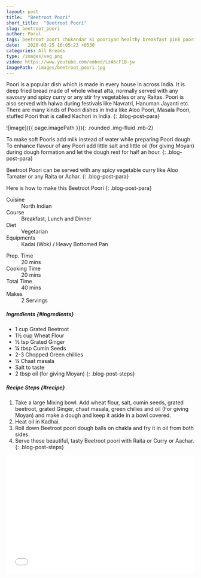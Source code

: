 ```yaml
---
layout: post
title:  "Beetroot Poori"
short_title:  "Beetroot Poori"
slug: beetroot_poori
author: Parul
tags: beetroot poori chukandar ki pooriyan healthy breakfast pink poori deer fried breadmade of atta called Poori Grated Beetroot  beetroot recipies breakfast lunch dinner kids tiffin kid lunchbox foodyindianmom
date:   2020-03-25 16:05:23 +0530
categories: All Breads
type: /images/veg.png
video: https://www.youtube.com/embed/LzA6cF1B-jw
imagePath: /images/beetroot_poori.jpg
---
```


Poori is a popular dish which is made in every house in across India. It is deep fried bread made of whole wheat atta, normally served with any savoury and spicy curry or any stir fry vegetables or any Raitas. Poori is also served with halwa during festivals like Navratri, Hanuman Jayanti etc. There are many kinds of Poori dishes in India like Aloo Poori, Masala Poori, stuffed Poori that is called Kachori in India.
{: .blog-post-para}

![image]({{ page.imagePath }}){: .rounded .img-fluid .mb-2}

To make soft Pooris add milk instead of water while preparing Poori dough. To enhance flavour of any Poori add little salt and little oil (for giving Moyan) during dough formation and let the dough rest for half an hour.
{: .blog-post-para}

Beetroot Poori can be served with any spicy vegetable curry like Aloo Tamater or any Raita or Achar.
{: .blog-post-para}

Here is how to make this Beetroot Poori
{: .blog-post-para}

<div class="row">
    <div class="col-md-6">
        <dl class="row">
            <dt class="col-sm-4">Cuisine</dt><dd class="col-sm-7">North Indian</dd>
            <dt class="col-sm-4">Course</dt><dd class="col-sm-7">Breakfast, Lunch and Dinner</dd>
            <dt class="col-sm-4">Diet</dt><dd class="col-sm-7">Vegetarian</dd>
            <dt class="col-sm-4">Equipments</dt><dd class="col-sm-7">Kadai (Wok) / Heavy Bottomed Pan</dd>
        </dl>
    </div>
    <div class="col-md-6">
        <dl class="row">
            <dt class="col-sm-5">Prep. Time</dt><dd class="col-sm-7">20 mins</dd>
            <dt class="col-sm-5">Cooking Time</dt><dd class="col-sm-7">20 mins</dd>
            <dt class="col-sm-5">Total Time</dt><dd class="col-sm-7">40 mins</dd>
            <dt class="col-sm-5">Makes</dt><dd class="col-sm-7">2 Servings</dd>
        </dl>
    </div>
</div>

##### **Ingredients** {#ingredients}
- 1 cup Grated Beetroot
- 1½ cup Wheat Flour
- ½ tsp Grated Ginger
- ¼ tbsp Cumin Seeds
- 2-3 Chopped Green chillies
- ¼ Chaat masala
- Salt to taste
- 2 tbsp oil (for giving Moyan)
{: .blog-post-steps}

##### **Recipe Steps** {#recipe}
1. Take a large Mixing bowl. Add wheat flour, salt, cumin seeds, grated beetroot, grated Ginger, chaat masala, green chilies and oil (For giving Moyan) and make a dough and keep it aside in a bowl covered.
1. Heat oil in Kadhai.
1. Roll down Beetroot poori dough balls on chakla and fry it in oil from both sides.
1. Serve these beautiful, tasty Beetroot poori with Raita or Curry or Aachar.
{: .blog-post-steps}

<div class="row" id="video">
    <div class="col-md-12">
        <div class="embed-responsive embed-responsive-16by9">
            <iframe width="100%" height="315" src="{{page.video}}" frameborder="0" allow="accelerometer; autoplay; encrypted-media; gyroscope; picture-in-picture" allowfullscreen></iframe>
        </div>
    </div>
</div>
<br>
